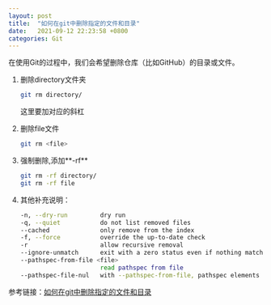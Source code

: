 ```yaml
---
layout: post
title:  "如何在git中删除指定的文件和目录"
date:   2021-09-12 22:23:58 +0800
categories: Git
---
```


在使用Git的过程中，我们会希望删除仓库（比如GitHub）的目录或文件。
1. 删除directory文件夹

    ```bash
    git rm directory/
    ```

    这里要加对应的斜杠

2. 删除file文件
    
    ```bash
    git rm <file>
    ```

3. 强制删除,添加**-rf**

    ```bash
    git rm -rf directory/
    git rm -rf file
    ```
4. 其他补充说明：

    ```bash
    -n, --dry-run         dry run
    -q, --quiet           do not list removed files
    --cached              only remove from the index
    -f, --force           override the up-to-date check
    -r                    allow recursive removal
    --ignore-unmatch      exit with a zero status even if nothing matched
    --pathspec-from-file <file>
                          read pathspec from file
    --pathspec-file-nul   with --pathspec-from-file, pathspec elements are separated with NUL character
    ```

参考链接：[如何在git中删除指定的文件和目录](https://blog.csdn.net/ppppfly/article/details/53102756)
